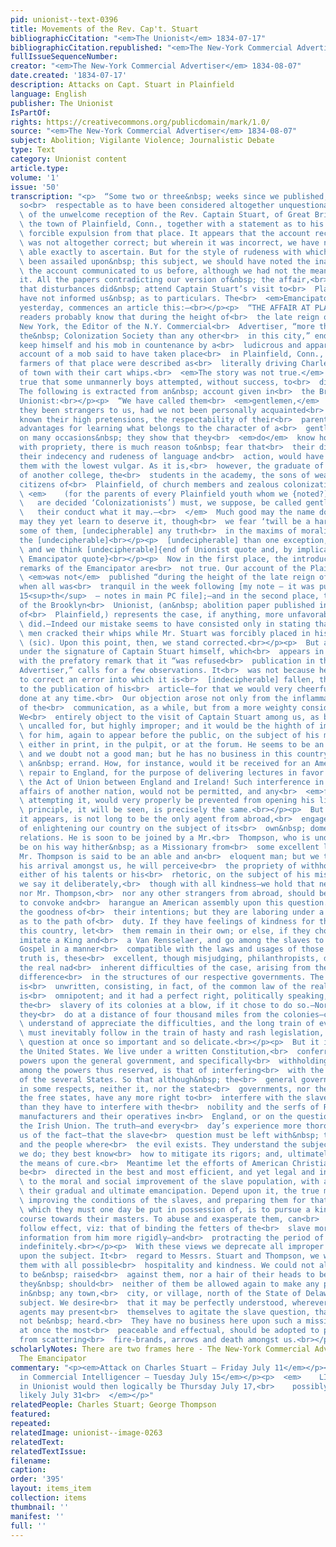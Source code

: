 ```yaml
---
pid: unionist--text-0396
title: Movements of the Rev. Cap't. Stuart
bibliographicCitation: "<em>The Unionist</em> 1834-07-17"
bibliographicCitation.republished: "<em>The New-York Commercial Advertiser</em> 1834-08-07"
fullIssueSequenceNumber: 
creator: "<em>The New-York Commercial Advertiser</em> 1834-08-07"
date.created: '1834-07-17'
description: Attacks on Capt. Stuart in Plainfield
language: English
publisher: The Unionist
IsPartOf: 
rights: https://creativecommons.org/publicdomain/mark/1.0/
source: "<em>The New-York Commercial Advertiser</em> 1834-08-07"
subject: Abolition; Vigilante Violence; Journalistic Debate
type: Text
category: Unionist content
article.type: 
volume: '1'
issue: '50'
transcription: "<p>  “Some two or three&nbsp; weeks since we published, upon authority
  so<br>  respectable as to have been considered altogether unquestionable, an account<br>
  \ of the unwelcome reception of the Rev. Captain Stuart, of Great Britain, in<br>
  \ the town of Plainfield, Conn., together with a statement as to his rather<br>
  \ forcible expulsion from that place. It appears that the account received by us<br>
  \ was not altogether correct; but wherein it was incorrect, we have not been<br>
  \ able exactly to ascertain. But for the style of rudeness with which we have<br>
  \ been assailed upon&nbsp; this subject, we should have noted the inaccuracy of<br>
  \ the account communicated to us before, although we had not the means of<br>  correcting
  it. All the papers contradicting our version of&nbsp; the affair,<br>  have admitted
  that disturbances did&nbsp; attend Captain Stuart’s visit to<br>  Plainfield, but
  have not informed us&nbsp; as to particulars. The<br>  <em>Emancipator</em>  of
  yesterday, commences an article this:—<br></p><p>  “THE AFFAIR AT PLAINFIELD.—Our
  readers probably know that during the height of<br>  the late reign of terror in
  New York, the Editor of the N.Y. Commercial<br>  Advertiser, “more the organ of
  the&nbsp; Colonization Society than any other<br>  in this city,” endeavored to
  keep himself and his mob in countenance by a<br>  ludicrous and apparently approving
  account of a mob said to have taken place<br>  in Plainfield, Conn., in which the
  farmers of that place were described as<br>  literally driving Charles Stuart out
  of town with their cart whips.<br>  <em>The story was not true.</em>  —But it was
  true that some unmannerly boys attempted, without success, to<br>  disturb the lecture.
  The following is extracted from an&nbsp; account given in<br>  the Brooklyn (Ct.)
  Unionist:<br></p><p>  “We have called them<br>  <em>gentlemen,</em>  though had
  they been strangers to us, had we not been personally acquainted<br>  with them,
  known their high pretensions, the respectability of their<br>  parentage, their
  advantages for learning what belongs to the character of a<br>  gentleman, and that
  on many occasions&nbsp; they show that they<br>  <em>do</em>  know how to conduct
  with propriety, there is much reason to&nbsp; fear that<br>  their disorderly behaviour,
  their indecency and rudeness of language and<br>  action, would have led us to rank
  them with the lowest vulgar. As it is,<br>  however, the graduate of Yale, the undergraduate
  of another college, the<br>  students in the academy, the sons of wealthy and respectable
  citizens of<br>  Plainfield, of church members and zealous colonizationists,<br>
  \ <em>    (for the parents of every Plainfield youth whom we {noted?] in the rabble,<br>
  \   are decided ‘Colonizationists’) must, we suppose, be called gentlemen, be<br>
  \   their conduct what it may.—<br>  </em>  Much good may the name do them, and
  may they yet learn to deserve it, though<br>  we fear ‘twill be a hard lesson for
  some of them, [undecipherable] any truth<br>  in the maxims of moralists respecting
  the [undecipherable]<br></p><p>  [undecipherable] than one exception, we<br>  <em>know,</em>
  \ and we think [undecipherable]{end of Unionist quote and, by implication, of<br>
  \ Emancipator quote}<br></p><p>  Now in the first place, the introductory&nbsp;
  remarks of the Emancipator are<br>  not true. Our account of the Plainfield disturbance<br>
  \ <em>was not</em>  published “during the height of the late reign of terror,” but
  when all was<br>  tranquil in the week following [my note – it was published July
  15<sup>th</sup>  – notes in main PC file];—and in the second place, the account
  of the Brooklyn<br>  Unionist, (an&nbsp; abolition paper published in the neighborhood
  of<br>  Plainfield,) represents the case, if anything, more unfavorably than we<br>
  \ did.—Indeed our mistake seems to have consisted only in stating that the young<br>
  \ men cracked their whips while Mr. Stuart was forcibly placed in his waggon<br>
  \ (sic). Upon this point, then, we stand corrected.<br></p><p>  But a communication
  under the signature of Captain Stuart himself, which<br>  appears in the Emancipator,
  with the prefatory remark that it “was refused<br>  publication in the Commercial
  Advertiser,” calls for a few observations. It<br>  was not because he attempted
  to correct an error into which it is<br>  [indecipherable] fallen, that we objected
  to the publication of his<br>  article—for that we would very cheerfully [indecipherable]
  done at any time.<br>  Our objection arose not only from the inflammatory character
  of the<br>  communication, as a while, but from a more weighty consideration still.
  We<br>  entirely object to the visit of Captain Stuart among us, as being not only<br>
  \ uncalled for, but highly improper; and it would be the highth of imprudence<br>
  \ for him, again to appear before the public, on the subject of his mission,<br>
  \ either in print, in the pulpit, or at the forum. He seems to be an amiable,<br>
  \ and we doubt not a good man; but he has no business in this country on such<br>
  \ an&nbsp; errand. How, for instance, would it be received for an American to<br>
  \ repair to England, for the purpose of delivering lectures in favor repealing<br>
  \ the Act of Union between England and Ireland! Such interference in the<br>  internal
  affairs of another nation, would not be permitted, and any<br>  <em>foreign agent</em>
  \ attempting it, would very properly be prevented from opening his lips. The<br>
  \ principle, it will be seen, is precisely the same.<br></p><p>  But Mr. Stuart,
  it appears, is not long to be the only agent from abroad,<br>  engaged in the work
  of enlightening our country on the subject of its<br>  own&nbsp; domestic and social
  relations. He is soon to be joined by a Mr.<br>  Thompson, who is understood to
  be on his way hither&nbsp; as a Missionary from<br>  some excellent ladies of Glasgow.
  Mr. Thompson is said to be an able and an<br>  eloquent man; but we trust that on
  his arrival amongst us, he will perceive<br>  the propriety of withholding any displays,
  either of his talents or his<br>  rhetoric, on the subject of his mission.—Indeed—and
  we say it deliberately,<br>  though with all kindness—we hold that neither Mr. Stuart,
  nor Mr. Thompson,<br>  nor any other strangers from abroad, should be permitted
  to convoke and<br>  harangue an American assembly upon this question. We doubt not
  the goodness of<br>  their intentions; but they are laboring under a sad mistake,
  as to the path of<br>  duty. If they have feelings of kindness for the slaves of
  this country, let<br>  them remain in their own; or else, if they choose, let them
  imitate a King and<br>  a Van Rensselaer, and go among the slaves to preach the
  Gospel in a manner<br>  compatible with the laws and usages of those States. The
  truth is, these<br>  excellent, though misjudging, philanthropists, do not understand
  the real nad<br>  inherent difficulties of the case, arising from the&nbsp; essential
  difference<br>  in the structures of our respective governments. The British Constitution
  is<br>  unwritten, consisting, in fact, of the common law of the realm. Parliament
  is<br>  omnipotent; and it had a perfect right, politically speaking, to abolish
  the<br>  slavery of its colonies at a blow, if it chose to do so.—Nor—residing as
  they<br>  do at a distance of four thousand miles from the colonies—could they<br>
  \ understand of appreciate the difficulties, and the long train of evils, that<br>
  \ must inevitably follow in the train of hasty and rash legislation, upon a<br>
  \ question at once so important and so delicate.<br></p><p>  But it is not so in
  the United States. We live under a written Constitution,<br>  conferring certain
  powers upon the general government, and specifically<br>  withholding others; and
  among the powers thus reserved, is that of interfering<br>  with the domestic relations
  of the several States. So that although&nbsp; the<br>  general government is paramount
  in some respects, neither it, nor the state<br>  governments, nor the people of
  the free states, have any more right to<br>  interfere with the slave question,
  than they have to interfere with the<br>  nobility and the serfs of Russia, or the
  manufacturers and their operatives in<br>  England, or on the question of repealing
  the Irish Union. The truth—and every<br>  day’s experience more thoroughly convinces
  us of the fact—that the slave<br>  question must be left with&nbsp; the state governments,
  and the people where<br>  the evil exists. They understand the subject better than
  we do; they best know<br>  how to mitigate its rigors; and, ultimately, to apply
  the means of cure.<br>  Meantime let the efforts of American Christians and philanthropists
  be<br>  directed in the best and most efficient, and yet legal and inoffensive manner,<br>
  \ to the moral and social improvement of the slave population, with a view to<br>
  \ their gradual and ultimate emancipation. Depend upon it, the true method of<br>
  \ improving the conditions of the slaves, and preparing them for that freedom<br>
  \ which they must one day be put in possession of, is to pursue a kind and<br>  conciliatory
  course towards their masters. To abuse and exasperate them, can<br>  have only the&nbsp;
  follow effect, viz: that of binding the fetters of the<br>  slave more strongly—excluding
  information from him more rigidly—and<br>  protracting the period of his servitude
  indefinitely.<br></p><p>  With these views we deprecate all improper interference
  upon the subject. It<br>  regard to Messrs. Stuart and Thompson, we would treat
  them with all possible<br>  hospitality and kindness. We could not allow a finger
  to be&nbsp; raised<br>  against them, nor a hair of their heads to be injured.—But
  they&nbsp; should<br>  neither of them be allowed again to make any public show
  in&nbsp; any town,<br>  city, or village, north of the State of Delaware, upon this
  subject. We desire<br>  that it may be perfectly understood, wherever these foreign
  agents may present<br>  themselves to agitate the slave question, that they shall
  not be&nbsp; heard.<br>  They have no business here upon such a mission. And measures
  at once the most<br>  peaceable and effectual, should be adopted to prevent them
  from scattering<br>  fire-brands, arrows and death amongst us.<br></p>"
scholarlyNotes: There are two frames here - The New-York Commercial Advertiser and
  The Emancipator
commentary: "<p><em>Attack on Charles Stuart – Friday July 11</em></p><p><em>Article
  in Commercial Intelligencer – Tuesday July 15</em></p><p>  <em>    LIKELY article
  in Unionist would then logically be Thursday July 17,<br>    possibly July 24, less
  likely July 31<br>  </em></p>"
relatedPeople: Charles Stuart; George Thompson
featured: 
repeated: 
relatedImage: unionist--image-0263
relatedText: 
relatedTextIssue: 
filename: 
caption: 
order: '395'
layout: items_item
collection: items
thumbnail: ''
manifest: ''
full: ''
---
```


